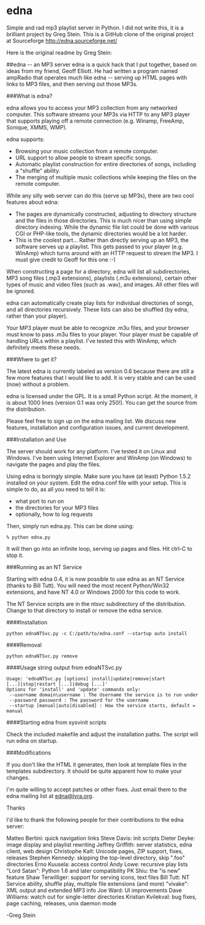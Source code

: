 edna
====

Simple and rad mp3 playlist server in Python. I did not write this, it is a brilliant project by Greg Stein. This is a GitHub clone of the original project at Sourceforge http://edna.sourceforge.net/

Here is the original readme by Greg Stein:

##edna -- an MP3 server
edna is a quick hack that I put together, based on ideas from my friend, Geoff Elliott. He had written a program named ampRadio that operates much like edna -- serving up HTML pages with links to MP3 files, and then serving out those MP3s.

###What is edna?

edna allows you to access your MP3 collection from any networked computer. This software streams your MP3s via HTTP to any MP3 player that supports playing off a remote connection (e.g. Winamp, FreeAmp, Sonique, XMMS, WMP).

edna supports:

   - Browsing your music collection from a remote computer.
   - URL support to allow people to stream specific songs.
   - Automatic playlist construction for entire directories of songs, including a "shuffle" ability.
   - The merging of multiple music collections while keeping the files on the remote computer.

While any silly web server can do this (serve up MP3s), there are two cool features about edna:
 
   - The pages are dynamically constructed, adjusting to directory structure and the files in those directories. This is much nicer than using simple directory indexing. While the dynamic file list could be done with various CGI or PHP-like tools, the dynamic directories would be a lot harder.
   - This is the coolest part... Rather than directly serving up an MP3, the software serves up a playlist. This gets passed to your player (e.g. WinAmp) which turns around with an HTTP request to stream the MP3. I must give credit to Geoff for this one :-)

When constructing a page for a directory, edna will list all subdirectories, MP3 song files (.mp3 extensions), playlists (.m3u extensions), certain other types of music and video files (such as .wav), and images. All other files will be ignored.

edna can automatically create play lists for individual directories of songs, and all directories recursively. These lists can also be shuffled (by edna, rather than your player).

Your MP3 player must be able to recognize .m3u files, and your browser must know to pass .m3u files to your player. Your player must be capable of handling URLs within a playlist. I've tested this with WinAmp, which definitely meets these needs.

###Where to get it?

The latest edna is currently labeled as version 0.6 because there are still a few more features that I would like to add. It is very stable and can be used (now) without a problem.

edna is licensed under the GPL. It is a small Python script. At the moment, it is about 1000 lines (version 0.1 was only 250!). You can get the source from the distribution.

Please feel free to sign up on the edna mailing list. We discuss new features, installation and configuration issues, and current development.

###Installation and Use

The server should work for any platform. I've tested it on Linux and Windows. I've been using Internet Explorer and WinAmp (on Windows) to navigate the pages and play the files.

Using edna is boringly simple. Make sure you have (at least) Python 1.5.2 installed on your system. Edit the edna.conf file with your setup. This is simple to do, as all you need to tell it is:

   - what port to run on
   - the directories for your MP3 files
   - optionally, how to log requests
   
Then, simply run edna.py. This can be done using:

````
% python edna.py
````

It will then go into an infinite loop, serving up pages and files. Hit ctrl-C to stop it.

###Running as an NT Service

Starting with edna 0.4, it is now possible to use edna as an NT Service (thanks to Bill Tutt). You will need the most recent Python/Win32 extensions, and have NT 4.0 or Windows 2000 for this code to work.

The NT Service scripts are in the ntsvc subdirectory of the distribution. Change to that directory to install or remove the edna service.

####Installation
````
python ednaNTSvc.py -c C:/path/to/edna.conf --startup auto install
````

####Removal
````
python ednaNTSvc.py remove
````

####Usage string output from ednaNTSvc.py
````
Usage: 'ednaNTSvc.py [options] install|update|remove|start [...]|stop|restart [...]|debug [...]' 
Options for 'install' and 'update' commands only:
 --username domain\username : The Username the service is to run under
 --password password : The password for the username
 --startup [manual|auto|disabled] : How the service starts, default = manual
````

####Starting edna from sysvinit scripts

Check the included makefile and adjust the installation paths. The script will run edna on startup.

###Modifications

If you don't like the HTML it generates, then look at template files in the templates subdirectory. It should be quite apparent how to make your changes.

I'm quite willing to accept patches or other fixes. Just email them to the edna mailing list at edna@lyra.org.

Thanks

I'd like to thank the following people for their contributions to the edna server:

Matteo Bertini: quick navigation links
Steve Davis: init scripts
Dieter Deyke: image display and playlist rewriting
Jeffrey Griffith: server statistics, edna client, web design
Christophe Kalt: Unicode pages, ZIP support, fixes, releases
Stephen Kennedy: skipping the top-level directory, skip ".foo" directories
Erno Kuusela: access control
Andy Lowe: recursive play lists
"Lord Satan": Python 1.6 and later compatibility
PK Shiu: the "is new" feature
Shaw Terwilliger: support for serving icons, text files
Bill Tutt: NT Service ability, shuffle play, multiple file extensions (and more)
"vivake": XML output and extended MP3 info
Joe Ward: UI improvements
Dave Williams: watch out for single-letter directories
Kristian Kvilekval: bug fixes, page caching, releases, unix daemon mode

-Greg Stein
